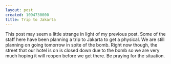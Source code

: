 ```yaml
--- 
layout: post
created: 1094730000
title: Trip to Jakarta
---
```

This post may seem a little strange in light of my previous post.  Some of the staff here have been planning a trip to Jakarta to get a physical.  We are still planning on going tomorrow in spite of the bomb.  Right now though, the street that our hotel is on is closed down due to the bomb so we are very much hoping it will reopen before we get there.  Be praying for the situation.
